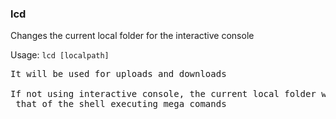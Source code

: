 ### lcd
Changes the current local folder for the interactive console

Usage: `lcd [localpath]`
<pre>
It will be used for uploads and downloads

If not using interactive console, the current local folder will be
 that of the shell executing mega comands
</pre>
